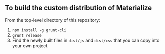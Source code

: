 To build the custom distribution of Materialize
-----------------------------------------------

From the top-level directory of this repository:

1. `npm install -g grunt-cli`
2. `grunt release`
3. Find the newly built files in `dist/js` and `dist/css` that you can copy into your own project.